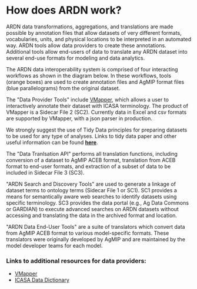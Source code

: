 # How does ARDN work?

ARDN data transformations, aggregations, and translations are made possible by annotation files that allow datasets of very different formats, vocabularies, units, and physical locations to be interpreted in an automated way. ARDN tools allow data providers to create these annotations. Additional tools allow end-users of data to translate any ARDN dataset into several end-use formats for modeling and data analytics.

The ARDN data interoperability system is comprised of four interacting workflows as shown in the diagram below. In these workflows, tools (orange boxes) are used to create annotation files and AgMIP format files (blue parallelograms) from the original dataset. 

<!--![image](https://github.com/agmip/ARDN/raw/master/docs/images/AgMIP_workflows.jpg) -->

The "Data Provider Tools" include [VMapper](VMapper.md), which allows a user to interactively annotate their dataset with ICASA terminology. The product of VMapper is a Sidecar File 2 (SC2). Currently data in Excel and csv formats are supported by VMapper, with a json parser in production. 

We strongly suggest the use of Tidy Data principles for preparing datasets to be used for any type of analyses. Links to tidy data paper and other useful information can be found **[here](TidyData.md)**.

The "Data Tranlsation API" performs all translation functions, including conversion of a dataset to AgMIP ACEB format, translation from ACEB format to end-user formats, and extraction of a subset of data to be included in Sidecar File 3 (SC3).

"ARDN Search and Discovery Tools" are used to generate a linkage of dataset terms to ontology terms (Sidecar File 1 or SC1). SC1 provides a means for semantically aware web searches to identify datasets using specific terminology. SC3 provides the data portal (e.g., Ag Data Commons or GARDIAN) to execute advanced searches on ARDN datasets without accessing and translating the data in the archived format and location.

"ARDN Data End-User Tools" are a suite of translators which convert data from AgMIP ACEB format to various model-specific formats. These translators were originally developed by AgMIP and are maintained by the model developer teams for each model.

### Links to additional resources for data providers:
- [VMapper](VMapper.md)
- [ICASA Data Dictionary](http:/tinyurl.com/icasa-mvl)

